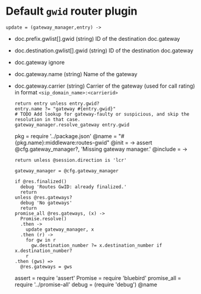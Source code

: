 Default `gwid` router plugin
============================

    update = (gateway_manager,entry) ->

* doc.prefix.gwlist[].gwid (string) ID of the destination doc.gateway
* doc.destination.gwlist[].gwid (string) ID of the destination doc.gateway
* doc.gateway ignore
* doc.gateway.name (string) Name of the gateway
* doc.gateway.carrier (string) Carrier of the gateway (used for call rating) in format `<sip_domain_name>:<carrierid>`

      return entry unless entry.gwid?
      entry.name ?= "gateway #{entry.gwid}"
      # TODO Add lookup for gateway-faulty or suspicious, and skip the resolution in that case.
      gateway_manager.resolve_gateway entry.gwid

    pkg = require '../package.json'
    @name = "#{pkg.name}:middleware:routes-gwid"
    @init = ->
      assert @cfg.gateway_manager?, 'Missing gateway manager.'
    @include = ->

      return unless @session.direction is 'lcr'

      gateway_manager = @cfg.gateway_manager

      if @res.finalized()
        debug 'Routes GwID: already finalized.'
        return
      unless @res.gateways?
        debug 'No gateways'
        return
      promise_all @res.gateways, (x) ->
        Promise.resolve()
        .then ->
          update gateway_manager, x
        .then (r) ->
          for gw in r
            gw.destination_number ?= x.destination_number if x.destination_number?
          r
      .then (gws) =>
        @res.gateways = gws

    assert = require 'assert'
    Promise = require 'bluebird'
    promise_all = require '../promise-all'
    debug = (require 'debug') @name
